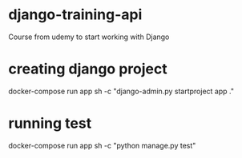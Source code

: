 # django-training-api
Course from udemy to start working with Django


# creating django project
docker-compose run app sh -c "django-admin.py startproject app ."


# running test 
docker-compose run app sh -c "python manage.py test"